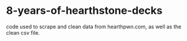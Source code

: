 # 8-years-of-hearthstone-decks
code used to scrape and clean data from hearthpwn.com, as well as the clean csv file.
